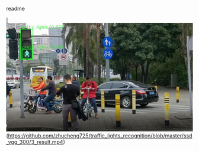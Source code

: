 readme

[![Watch the video](https://github.com/zhucheng725/traffic_lights_recognition/blob/master/result.jpg)(https://github.com/zhucheng725/traffic_lights_recognition/blob/master/ssd_vgg_300/3_result.mp4)
